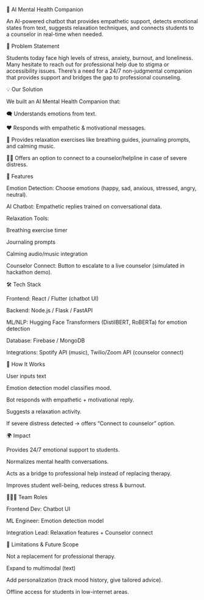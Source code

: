 🧠 AI Mental Health Companion

An AI-powered chatbot that provides empathetic support, detects emotional states from text, suggests relaxation techniques, and connects students to a counselor in real-time when needed.

📌 Problem Statement

Students today face high levels of stress, anxiety, burnout, and loneliness. Many hesitate to reach out for professional help due to stigma or accessibility issues. There’s a need for a 24/7 non-judgmental companion that provides support and bridges the gap to professional counseling.

💡 Our Solution

We built an AI Mental Health Companion that:

🗨️ Understands emotions from text.

❤️ Responds with empathetic & motivational messages.

🌱 Provides relaxation exercises like breathing guides, journaling prompts, and calming music.

👩‍⚕️ Offers an option to connect to a counselor/helpline in case of severe distress.


🚀 Features

Emotion Detection: Choose emotions (happy, sad, anxious, stressed, angry, neutral).

AI Chatbot: Empathetic replies trained on conversational data.

Relaxation Tools:

Breathing exercise timer

Journaling prompts

Calming audio/music integration

Counselor Connect: Button to escalate to a live counselor (simulated in hackathon demo).

🛠️ Tech Stack

Frontend: React / Flutter (chatbot UI)

Backend: Node.js / Flask / FastAPI

ML/NLP: Hugging Face Transformers (DistilBERT, RoBERTa) for emotion detection

Database: Firebase / MongoDB

Integrations: Spotify API (music), Twilio/Zoom API (counselor connect)


🔧 How It Works

User inputs text 

Emotion detection model classifies mood.

Bot responds with empathetic + motivational reply.

Suggests a relaxation activity.

If severe distress detected → offers “Connect to counselor” option.



🌍 Impact

Provides 24/7 emotional support to students.

Normalizes mental health conversations.

Acts as a bridge to professional help instead of replacing therapy.

Improves student well-being, reduces stress & burnout.

🧑‍🤝‍🧑 Team Roles

Frontend Dev: Chatbot UI

ML Engineer: Emotion detection model

Integration Lead: Relaxation features + Counselor connect

🚧 Limitations & Future Scope

Not a replacement for professional therapy.

Expand to multimodal (text) 

Add personalization (track mood history, give tailored advice).

Offline access for students in low-internet areas.
